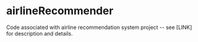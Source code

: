 # airlineRecommender
Code associated with airline recommendation system project -- see [LINK] for description and details.

